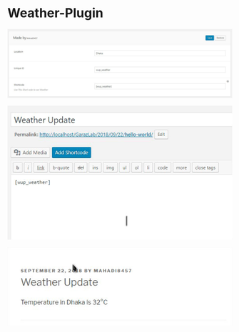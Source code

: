 # Weather-Plugin

![screenshot](screenshot3.png)

![screenshot](screenshot.png)

![screenshot](Shreenshot2.png)
